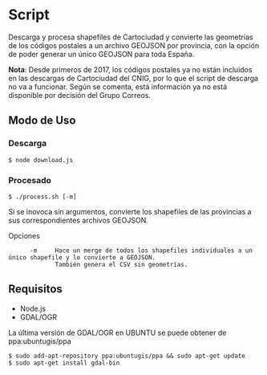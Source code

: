 # Script



Descarga y procesa shapefiles de Cartociudad y convierte las geometrías de los códigos postales a un archivo GEOJSON por provincia, con la opción de poder generar un único GEOJSON para toda España.

**Nota**: Desde primeros de 2017, los códigos postales ya no están incluidos en las descargas de Cartociudad del CNIG, por lo que el script de descarga no va a funcionar. Según se comenta, está información ya no está disponible por decisión del Grupo Correos.

## Modo de Uso

### Descarga

    $ node download.js

### Procesado
    
    $ ./process.sh [-m]

Si se inovoca sin argumentos, convierte los shapefiles de las provincias a sus correspondientes archivos GEOJSON.

Opciones
           
          -m     Hace un merge de todos los shapefiles individuales a un único shapefile y lo convierte a GEOJSON. 
                 También genera el CSV sin geometrías.                          
          
          

    
## Requisitos

* Node.js
* GDAL/OGR
  
La última versión de GDAL/OGR en UBUNTU se puede obtener de ppa:ubuntugis/ppa
   
    $ sudo add-apt-repository ppa:ubuntugis/ppa && sudo apt-get update     
    $ sudo apt-get install gdal-bin